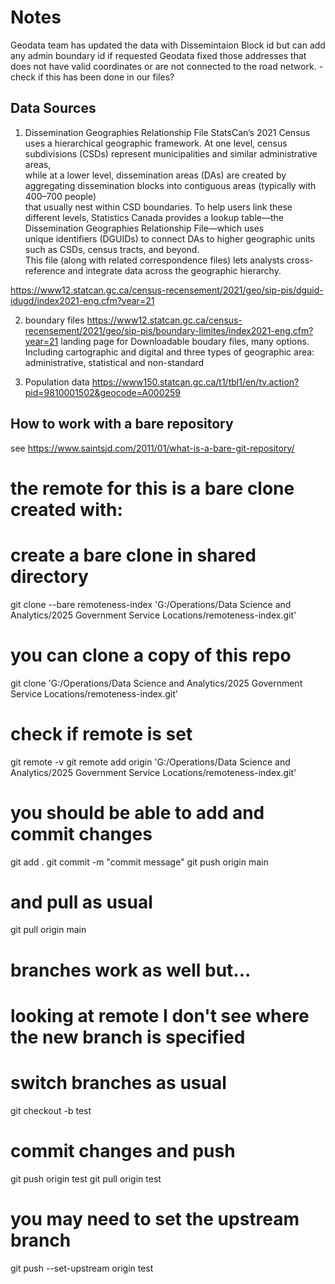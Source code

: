 # Notes

Geodata team has updated the data with Dissemintaion Block id but can add any admin boundary id if requested 
Geodata fixed those addresses that does not have valid coordinates or are not connected to the road network. - check if this has been done in our files?  

## Data Sources

1. Dissemination Geographies Relationship File
StatsCan’s 2021 Census uses a hierarchical geographic framework. At one level, census subdivisions (CSDs) represent municipalities and similar administrative areas,  
while at a lower level, dissemination areas (DAs) are created by aggregating dissemination blocks into contiguous areas (typically with 400–700 people)  
that usually nest within CSD boundaries.  To help users link these different levels, Statistics Canada provides a lookup table—the Dissemination Geographies Relationship File—which uses  
unique identifiers (DGUIDs) to connect DAs to higher geographic units such as CSDs, census tracts, and beyond.  
This file (along with related correspondence files) lets analysts cross-reference and integrate data across the geographic hierarchy. 

https://www12.statcan.gc.ca/census-recensement/2021/geo/sip-pis/dguid-idugd/index2021-eng.cfm?year=21 

2. boundary files
https://www12.statcan.gc.ca/census-recensement/2021/geo/sip-pis/boundary-limites/index2021-eng.cfm?year=21 
landing page for Downloadable boudary files, many options.  Including cartographic and digital and three types of geographic area: administrative, statistical and non-standard 

3. Population data
https://www150.statcan.gc.ca/t1/tbl1/en/tv.action?pid=9810001502&geocode=A000259 


## How to work with a bare repository

see https://www.saintsjd.com/2011/01/what-is-a-bare-git-repository/

# the remote for this is a bare clone created with:
# create a bare clone in shared directory
git clone --bare remoteness-index 'G:/Operations/Data Science and Analytics/2025 Government Service Locations/remoteness-index.git'

# you can clone a copy of this repo
git clone 'G:/Operations/Data Science and Analytics/2025 Government Service Locations/remoteness-index.git'

# check if remote is set
git remote -v
git remote add origin 'G:/Operations/Data Science and Analytics/2025 Government Service Locations/remoteness-index.git'

# you should be able to add and commit changes
git add .
git commit -m "commit message"
git push origin main

# and pull as usual
git pull origin main

# branches work as well but...
# looking at remote I don't see where the new branch is specified

# switch branches as usual
git checkout -b test

# commit changes and push 
git push origin test
git pull origin test 

# you may need to set the upstream branch
git push --set-upstream origin test